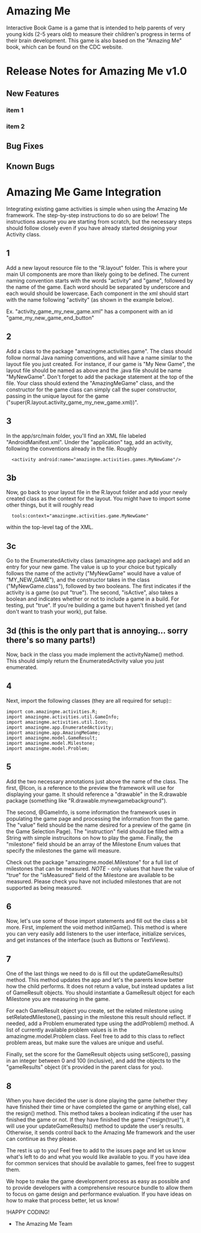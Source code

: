 # Amazing Me

Interactive Book Game is a game that is intended to help parents of very young kids (2-5 years old) to measure their children's progress in terms of their brain development. This game is also based on the "Amazing Me" book, which can be found on the CDC website.


# Release Notes for Amazing Me v1.0
## New Features
### item 1
### item 2


## Bug Fixes
## Known Bugs





# Amazing Me Game Integration

Integrating existing game activities is simple when using the Amazing Me framework. The step-by-step instructions to do so are below! The instructions assume you are starting from scratch, but the necessary steps should follow closely even if you have already started designing your Activity class. 


## 1
Add a new layout resource file to the "R.layout" folder. This is where your main UI components are more than likely going to be defined. The current naming convention starts with the words "activity" and "game", followed by the name of the game. Each word should be separated by underscore and each would should be lowercase. Each component in the xml should start with the name following "activity" (as shown in the example below). 

Ex. "activity_game_my_new_game.xml" has a component with an id "game_my_new_game_end_button"


## 2
Add a class to the package "amazingme.activities.game". The class should follow normal Java naming conventions, and will have a name similar to the layout file you just created. For instance, if our game is "My New Game", the layout file should be named as above and the .java file should be name "MyNewGame". Don't forget to add the package statement at the top of the file. Your class should extend the "AmazingMeGame" class, and the constructor for the game class can simply call the super constructor, passing in the unique layout for the game ("super(R.layout.activity_game_my_new_game.xml))". 


## 3
In the app/src/main folder, you'll find an XML file labeled "AndroidManifest.xml". Under the "application" tag, add an activity, following the conventions already in the file. Roughly
```
  <activity android:name="amazingme.activities.games.MyNewGame"/>
```

## 3b
Now, go back to your layout file in the R.layout folder and add your newly created class as the context for the layout. You might have to import some other things, but it will roughly read
```
  tools:context="amazingme.activities.game.MyNewGame"
```
within the top-level tag of the XML.


## 3c
Go to the EnumeratedActivity class (amazingme.app package) and add an entry for your new game. The value is up to your choice but typically follows the name of the activity ("MyNewGame" would have a value of "MY_NEW_GAME"), and the constructor takes in the class ("MyNewGame.class"), followed by two booleans. The first indicates if the activity is a game (so put "true"). The second, "isActive", also takes a boolean and indicates whether or not to include a game in a build. For testing, put "true". If you're building a game but haven't finished yet (and don't want to trash your work), put false. 


## 3d (this is the only part that is annoying... sorry there's so many parts!)
Now, back in the class you made implement the activityName() method. This should simply return the EnumeratedActivity value you just enumerated. 

## 4
Next, import the following classes (they are all required for setup)::
```
import com.amazingme.activities.R;
import amazingme.activities.util.GameInfo;
import amazingme.activities.util.Icon;
import amazingme.app.EnumeratedActivity;
import amazingme.app.AmazingMeGame;
import amazingme.model.GameResult;
import amazingme.model.Milestone;
import amazingme.model.Problem;
```

## 5
Add the two necessary annotations just above the name of the class. The first, @Icon, is a reference to the preview the framework will use for displaying your game. It should reference a "drawable" in the R.drawable package (something like "R.drawable.mynewgamebackground"). 

The second, @GameInfo, is some information the framework uses in populating the game page and processing the information from the game. The "value" field should be the name desired for a preview of the game (in the Game Selection Page). The "instruction" field should be filled with a String with simple instrucitons on how to play the game. Finally, the "milestone" field should be an array of the Milestone Enum values that specify the milestones the game will measure. 

Check out the package "amazingme.model.Milestone" for a full list of milestones that can be measured. *NOTE* - only values that have the value of "true" for the "isMeasured" field of the Milestone are available to be measured. Please check you have not included milestones that are not supported as being measured. 


## 6
Now, let's use some of those import statements and fill out the class a bit more. First, implement the void method initGame(). This method is where you can very easily add listeners to the user interface, initialize services, and get instances of the interface (such as Buttons or TextViews). 


## 7
One of the last things we need to do is fill out the updateGameResults() method. This method updates the app and let's the parents know better how the child performs. It does not return a value, but instead updates a list of GameResult objects. You should instantiate a GameResult object for each Milestone you are measuring in the game. 

For each GameResult object you create, set the related milestone using setRelatedMilestone(), passing in the milestone this result should reflect. If needed, add a Problem enumerated type using the addProblem() method. A list of currently available problem values is in the amazingme.model.Problem class. Feel free to add to this class to reflect problem areas, but make sure the values are unique and useful. 

Finally, set the score for the GameResult objects using setScore(), passing in an integer between 0 and 100 (inclusive), and add the objects to the "gameResults" object (it's provided in the parent class for you). 


## 8
When you have decided the user is done playing the game (whether they have finished their time or have completed the game or anything else), call the resign() method. This method takes a boolean indicating if the user has finished the game or not. If they have finished the game ("resign(true)"), it will use your updateGameResults() method to update the user's results. Otherwise, it sends control back to the Amazing Me framework and the user can continue as they please. 


The rest is up to you! Feel free to add to the issues page and let us know what's left to do and what you would like available to you. If you have idea for common services that should be available to games, feel free to suggest them. 

We hope to make the game development process as easy as possible and to provide developers with a comprehensive resource bundle to allow them to focus on game design and performance evaluation. If you have ideas on how to make that process better, let us know! 

!HAPPY CODING!



- The Amazing Me Team 
